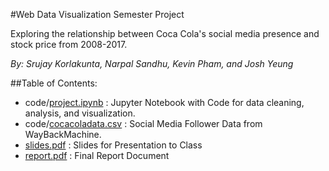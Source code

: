 #Web Data Visualization Semester Project

Exploring the relationship between Coca Cola's social media presence and stock price from 2008-2017.

*By: Srujay Korlakunta, Narpal Sandhu, Kevin Pham, and Josh Yeung*

##Table of Contents:

* code/[project.ipynb](project.ipynb) : Jupyter Notebook with Code for data cleaning, analysis, and visualization.
* code/[cocacoladata.csv](https://github.com/yeungjosh/wdv-project-master/blob/master/code/cocacoladata.csv) : Social Media Follower Data from WayBackMachine.
* [slides.pdf](https://github.com/yeungjosh/wdv-project-master/blob/master/slides.pdf) : Slides for Presentation to Class
* [report.pdf](https://github.com/yeungjosh/wdv-project-master/blob/master/report.pdf) : Final Report Document

